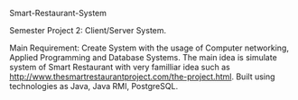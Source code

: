 Smart-Restaurant-System

Semester Project 2: Client/Server System.

Main Requirement: Create System with the usage of Computer networking, Applied Programming and Database Systems.
The main idea is simulate system of Smart Restaurant with very familliar idea such as http://www.thesmartrestaurantproject.com/the-project.html. Built using technologies as Java, Java RMI, PostgreSQL.
